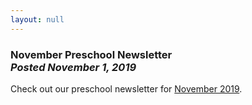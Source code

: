 ```yaml
---
layout: null
---
```


<h3 class="ui header">
  November Preschool Newsletter
  <div class="sub header">
    <i>Posted November 1, 2019</i>
  </div>
</h3>

Check out our preschool newsletter for
<a href="{{ site.baseurl }}/assets/newsletters/COH November 2019 Newsletter.pdf">November 2019</a>.
